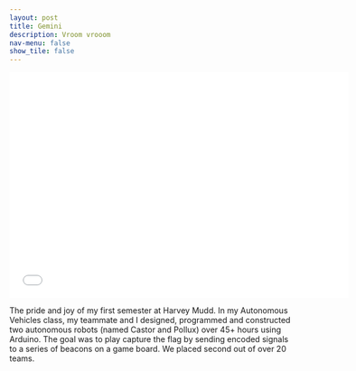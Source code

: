 ```yaml
---
layout: post
title: Gemini
description: Vroom vrooom
nav-menu: false
show_tile: false
---
```

<p align="center">
    <embed src="../assets/videos/cutiepatootie.mp4" width="600" height="400" autostart="true" />
</p>

The pride and joy of my first semester at Harvey Mudd. In my Autonomous Vehicles class, my teammate and I designed, programmed and constructed two autonomous robots (named Castor and Pollux) over 45+ hours using Arduino. The goal was to play capture the flag by sending encoded signals to a series of beacons on a game board. We placed second out of over 20 teams.


<p align="center">
    <object data="../assets/files/e11report.pdf" width="600" height="600" type='application/pdf'>
</p>